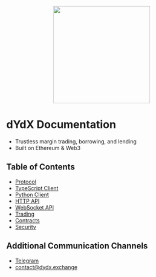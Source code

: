 <p align="center"><img src="https://s3.amazonaws.com/dydx-assets/dydx_logo_white.svg" width="256"/></p>

# dYdX Documentation

- Trustless margin trading, borrowing, and lending
- Built on Ethereum & Web3

## Table of Contents

- [Protocol](protocol.md "dYdX Documentation - Protocol")
- [TypeScript Client](typescript.md "dYdX Documentation - TypeScript Client")
- [Python Client](python.md "dYdX Documentation - Python Client")
- [HTTP API](api.md "dYdX Documentation - HTTP API")
- [WebSocket API](websocket.md "dYdX Documentation - WebSocket API")
- [Trading](trading.md "dYdX Documentation - Trading")
- [Contracts](contracts.md "dYdX Documentation - Contracts")
- [Security](security.md "dYdX Documentation - Security")

## Additional Communication Channels

- [Telegram](https://t.me/joinchat/GBnMlBb9mQblQck2pThTgw)
- [contact@dydx.exchange](contact@dydx.exchange)
